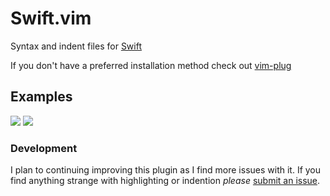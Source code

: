 # Swift.vim

Syntax and indent files for [Swift](https://developer.apple.com/swift/)

If you don't have a preferred installation method check out
[vim-plug](https://github.com/junegunn/vim-plug)

## Examples

![](https://raw.githubusercontent.com/keith/swift.vim/master/screenshots/screen.png)
![](https://raw.githubusercontent.com/keith/swift.vim/master/screenshots/screen2.png)


### Development

I plan to continuing improving this plugin as I find more issues with
it. If you find anything strange with highlighting or indention *please*
[submit an issue](https://github.com/keith/swift.vim/issues/new).
